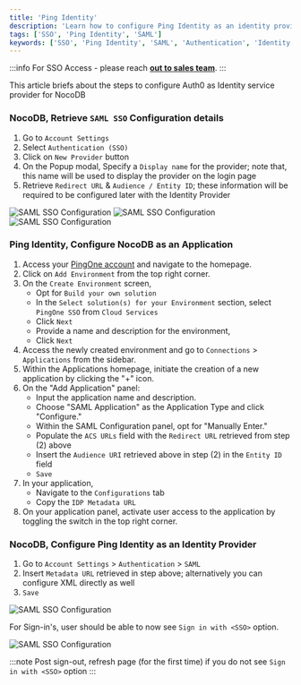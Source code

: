 ```yaml
---
title: 'Ping Identity' 
description: 'Learn how to configure Ping Identity as an identity provider for NocoDB.' 
tags: ['SSO', 'Ping Identity', 'SAML']
keywords: ['SSO', 'Ping Identity', 'SAML', 'Authentication', 'Identity Provider']
---
```


:::info
For SSO Access - please reach [**out to sales team**](https://cal.com/nocodb).
:::


This article briefs about the steps to configure Auth0 as Identity service provider for NocoDB

### NocoDB, Retrieve `SAML SSO` Configuration details
1. Go to `Account Settings`
2. Select `Authentication (SSO)`
3. Click on `New Provider` button
4. On the Popup modal, Specify a `Display name` for the provider; note that, this name will be used to display the provider on the login page
5. Retrieve `Redirect URL` & `Audience / Entity ID`; these information will be required to be configured later with the Identity Provider

![SAML SSO Configuration](/img/v2/account-settings/SSO-1.png)
![SAML SSO Configuration](/img/v2/account-settings/SAML-2.png)
![SAML SSO Configuration](/img/v2/account-settings/SAML-3.png)


### Ping Identity, Configure NocoDB as an Application
1. Access your [PingOne account](https://www.pingidentity.com/en/account/sign-on.html) and navigate to the homepage.
2. Click on `Add Environment` from the top right corner.
3. On the `Create Environment` screen, 
   - Opt for `Build your own solution`
   - In the `Select solution(s) for your Environment` section, select `PingOne SSO` from `Cloud Services` 
   - Click `Next`
   - Provide a name and description for the environment, 
   - Click `Next`
4. Access the newly created environment and go to `Connections` > `Applications` from the sidebar.
5. Within the Applications homepage, initiate the creation of a new application by clicking the "+" icon.
6. On the "Add Application" panel:
   - Input the application name and description.
   - Choose "SAML Application" as the Application Type and click "Configure."
   - Within the SAML Configuration panel, opt for "Manually Enter."
   - Populate the `ACS URLs` field with the `Redirect URL` retrieved from step (2) above
   - Insert the `Audience URI` retrieved above in step (2) in the `Entity ID` field
   - `Save`
7. In your application, 
   - Navigate to the `Configurations` tab
   - Copy the `IDP Metadata URL`
8. On your application panel, activate user access to the application by toggling the switch in the top right corner.


### NocoDB, Configure Ping Identity as an Identity Provider
1. Go to `Account Settings` > `Authentication` > `SAML`
2. Insert `Metadata URL` retrieved in step above; alternatively you can configure XML directly as well
3. `Save`

![SAML SSO Configuration](/img/v2/account-settings/SAML-4.png)

For Sign-in's, user should be able to now see `Sign in with <SSO>` option.

![SAML SSO Configuration](/img/v2/account-settings/SSO-SignIn.png)

:::note
Post sign-out, refresh page (for the first time) if you do not see `Sign in with <SSO>` option
:::